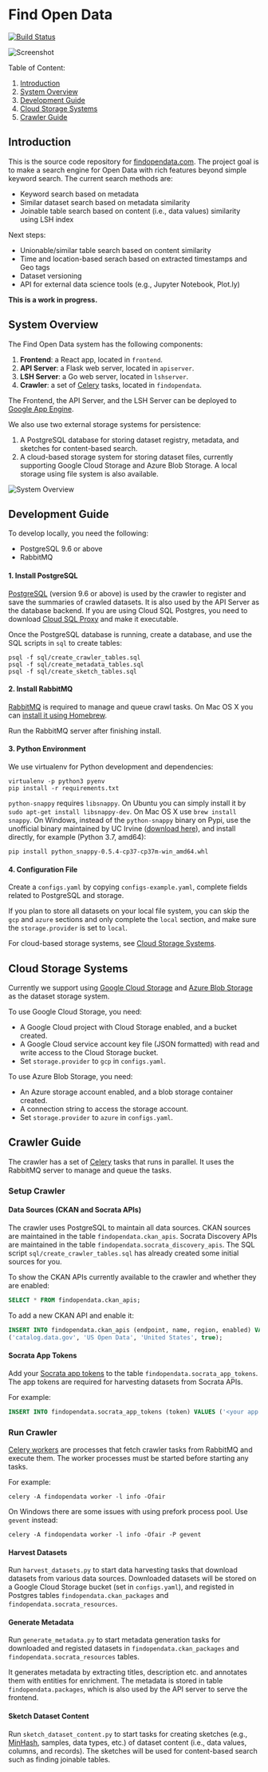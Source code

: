 # Find Open Data

[![Build Status](https://travis-ci.org/findopendata/findopendata.svg?branch=master)](https://travis-ci.org/findopendata/findopendata)

![Screenshot](screencapture.gif)

Table of Content:
1. [Introduction](#introduction)
2. [System Overview](#system-overview)
3. [Development Guide](#development-guide)
4. [Cloud Storage Systems](#cloud-storage-systems)
5. [Crawler Guide](#crawler-guide)

## Introduction

This is the source code repository for [findopendata.com](https://findopendata.com).
The project goal is to make a search engine for Open Data with rich 
features beyond simple keyword search. The current search methods are:

* Keyword search based on metadata
* Similar dataset search based on metadata similarity
* Joinable table search based on content (i.e., data values) similarity using LSH index

Next steps:

 * Unionable/similar table search based on content similarity
 * Time and location-based serach based on extracted timestamps and Geo tags
 * Dataset versioning
 * API for external data science tools (e.g., Jupyter Notebook, Plot.ly)

**This is a work in progress.**


## System Overview

The Find Open Data system has the following components:

1. **Frontend**: a React app, located in `frontend`.
2. **API Server**: a Flask web server, located in `apiserver`.
3. **LSH Server**: a Go web server, located in `lshserver`.
4. **Crawler**: a set of [Celery](https://docs.celeryproject.org/en/latest/userguide/tasks.html) tasks, located in `findopendata`. 

The Frontend, the API Server, and the LSH Server can be 
deployed to 
[Google App Engine](https://cloud.google.com/appengine/docs/).

We also use two external storage systems for persistence:

1. A PostgreSQL database for storing dataset registry, metadata, and sketches for content-based search.
2. A cloud-based storage system for storing dataset files, currently supporting Google Cloud Storage and Azure Blob Storage. A local storage using file system is also available.

![System Overview](system_overview.png)

## Development Guide

To develop locally, you need the following:

* PostgreSQL 9.6 or above
* RabbitMQ

#### 1. Install PostgreSQL

[PostgreSQL](https://www.postgresql.org/download/) 
(version 9.6 or above) is used by the crawler to register and save the
summaries of crawled datasets. It is also used by the API Server as the 
database backend.
If you are using Cloud SQL Postgres, you need to download 
[Cloud SQL Proxy](https://cloud.google.com/sql/docs/postgres/connect-admin-proxy#install)
and make it executable.

Once the PostgreSQL database is running, create a database, and
use the SQL scripts in `sql` to create tables:
```
psql -f sql/create_crawler_tables.sql
psql -f sql/create_metadata_tables.sql
psql -f sql/create_sketch_tables.sql
```

#### 2. Install RabbitMQ

[RabbitMQ](https://www.rabbitmq.com/download.html) 
is required to manage and queue crawl tasks.
On Mac OS X you can [install it using Homebrew](https://www.rabbitmq.com/install-homebrew.html).

Run the RabbitMQ server after finishing install.

#### 3. Python Environment

We use virtualenv for Python development and dependencies:
```
virtualenv -p python3 pyenv
pip install -r requirements.txt
```

`python-snappy` requires `libsnappy`. On Ubuntu you can 
simply install it by `sudo apt-get install libsnappy-dev`.
On Mac OS X use `brew install snappy`.
On Windows, instead of the `python-snappy` binary on Pypi, use the 
unofficial binary maintained by UC Irvine 
([download here](https://www.lfd.uci.edu/~gohlke/pythonlibs/)),
and install directly, for example (Python 3.7, amd64):
```
pip install python_snappy‑0.5.4‑cp37‑cp37m‑win_amd64.whl
```

#### 4. Configuration File

Create a `configs.yaml` by copying `configs-example.yaml`, complete fields
related to PostgreSQL and storage.

If you plan to store all datasets on your local file system,
you can skip the `gcp` and `azure` sections and only complete 
the `local` section, and make sure the `storage.provider` is 
set to `local`.

For cloud-based storage systems, see 
[Cloud Storage Systems](#cloud-storage-systems).

## Cloud Storage Systems

Currently we support using 
[Google Cloud Storage](https://cloud.google.com/storage/) and 
[Azure Blob Storage](https://azure.microsoft.com/en-us/services/storage/blobs/) 
as the dataset storage system.

To use Google Cloud Storage, you need:
* A Google Cloud project with Cloud Storage enabled, and a bucket created.
* A Google Cloud service account key file (JSON formatted) with read and write access to the Cloud Storage bucket.
* Set `storage.provider` to `gcp` in `configs.yaml`.

To use Azure Blob Storage, you need:
* An Azure storage account enabled, and a blob storage container created.
* A connection string to access the storage account.
* Set `storage.provider` to `azure` in `configs.yaml`.

## Crawler Guide

The crawler has a set of [Celery](http://www.celeryproject.org/) tasks that 
runs in parallel.
It uses the RabbitMQ server to manage and queue the tasks.

### Setup Crawler

#### Data Sources (CKAN and Socrata APIs)

The crawler uses PostgreSQL to maintain all data sources.
CKAN sources are maintained in the table `findopendata.ckan_apis`.
Socrata Discovery APIs are maintained in the table 
`findopendata.socrata_discovery_apis`.
The SQL script `sql/create_crawler_tables.sql` has already created some 
initial sources for you.

To show the CKAN APIs currently available to the crawler and whether they
are enabled:
```sql
SELECT * FROM findopendata.ckan_apis;
```

To add a new CKAN API and enable it:
```sql
INSERT INTO findopendata.ckan_apis (endpoint, name, region, enabled) VALUES
('catalog.data.gov', 'US Open Data', 'United States', true);
```

#### Socrata App Tokens

Add your [Socrata app tokens](https://dev.socrata.com/docs/app-tokens.html) 
to the table `findopendata.socrata_app_tokens`.
The app tokens are required for harvesting datasets from Socrata APIs.

For example:
```sql
INSERT INTO findopendata.socrata_app_tokens (token) VALUES ('<your app token>');
```

### Run Crawler

[Celery workers](https://docs.celeryproject.org/en/latest/userguide/workers.html) 
are processes that fetch crawler tasks from RabbitMQ and execute them.
The worker processes must be started before starting any tasks.

For example:
```
celery -A findopendata worker -l info -Ofair
```

On Windows there are some issues with using prefork process pool.
Use `gevent` instead:
```
celery -A findopendata worker -l info -Ofair -P gevent
```

#### Harvest Datasets

Run `harvest_datasets.py` to start data harvesting tasks that download 
datasets from various data sources. Downloaded datasets will be stored on
a Google Cloud Storage bucket (set in `configs.yaml`), and registed in 
Postgres tables 
`findopendata.ckan_packages` and `findopendata.socrata_resources`.

#### Generate Metadata

Run `generate_metadata.py` to start metadata generation tasks for 
downloaded and registed datasets in 
`findopendata.ckan_packages` and `findopendata.socrata_resources`
tables.

It generates metadata by extracting titles, description etc. and 
annotates them with entities for enrichment.
The metadata is stored in table `findopendata.packages`, which is 
also used by the API server to serve the frontend.

#### Sketch Dataset Content

Run `sketch_dataset_content.py` to start tasks for creating 
sketches (e.g., 
[MinHash](https://github.com/ekzhu/datasketch),
samples, data types, etc.) of dataset
content (i.e., data values, columns, and records).
The sketches will be used for content-based search such as
finding joinable tables.

